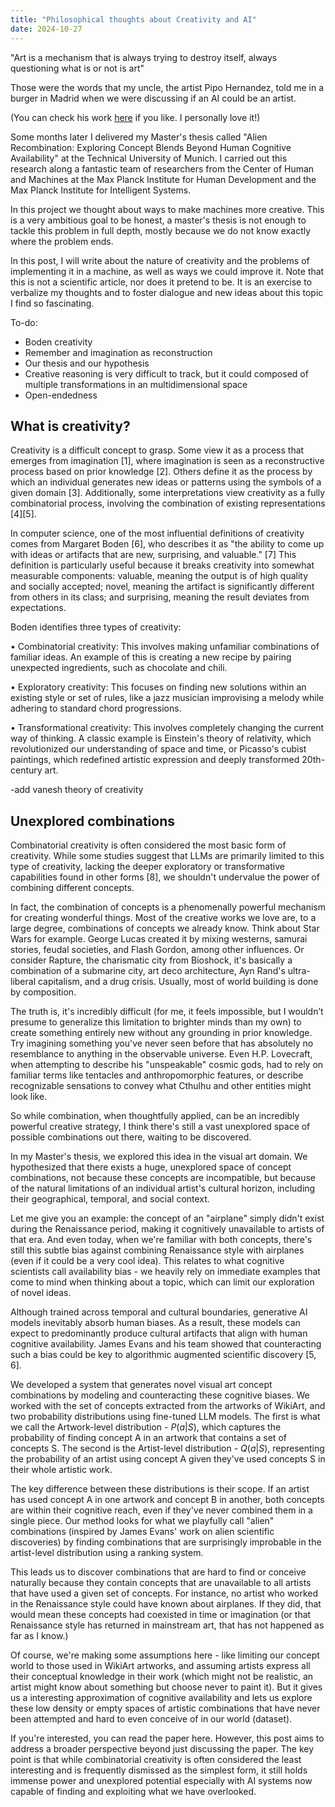 ```yaml
---
title: "Philosophical thoughts about Creativity and AI"
date: 2024-10-27
---
```


"Art is a mechanism that is always trying to destroy itself, always questioning what is or not is art"


Those were the words that my uncle, the artist Pipo Hernandez, told me in a burger in Madrid when we were discussing if an AI could be an artist.

(You can check his work [here](https://nfgaleria.com/artista/pipo-hernandez-rivero/) if you like. I personally love it!)

Some months later I delivered my Master's thesis called "Alien Recombination: Exploring Concept Blends Beyond Human Cognitive Availability" at the Technical University of Munich. I carried out this research along a fantastic team of researchers from the Center of Human and Machines at the Max Planck Institute for Human Development and the Max Planck Institute for Intelligent Systems.

In this project we thought about ways to make machines more creative. This is a very ambitious goal to be honest, a master's thesis is not enough to tackle this problem in full depth, mostly because we do not know exactly where the problem ends.

In this post, I will write about the nature of creativity and the problems of implementing it in a machine, as well as ways we could improve it. Note that this is not a scientific article, nor does it pretend to be. It is an exercise to verbalize my thoughts and to foster dialogue and new ideas about this topic I find so fascinating.

To-do:
- Boden creativity
- Remember and imagination as reconstruction
- Our thesis and our hypothesis
- Creative reasoning is very difficult to track, but it could composed of multiple transformations in an multidimensional space
- Open-endedness

## What is creativity?

Creativity is a difficult concept to grasp. Some view it as a process that emerges from imagination [1], where imagination is seen as a reconstructive process based on prior knowledge [2]. Others define it as the process by which an individual generates new ideas or patterns using the symbols of a given domain [3]. Additionally, some interpretations view creativity as a fully combinatorial process, involving the combination of existing representations [4][5]. 

In computer science, one of the most influential definitions of creativity comes from Margaret Boden [6], who describes it as "the ability to come up with ideas or artifacts that are new, surprising, and valuable." [7] This definition is particularly useful because it breaks creativity into somewhat measurable components: valuable, meaning the output is of high quality and socially accepted; novel, meaning the artifact is significantly different from others in its class; and surprising, meaning the result deviates from expectations.

Boden identifies three types of creativity:

• Combinatorial creativity: This involves making unfamiliar combinations of familiar ideas. An example of this is creating a new recipe by pairing unexpected ingredients, such as chocolate and chili.

• Exploratory creativity: This focuses on finding new solutions within an existing style or set of rules, like a jazz musician improvising a melody while adhering to standard chord progressions.

• Transformational creativity: This involves completely changing the current way of thinking. A classic example is Einstein's theory of relativity, which revolutionized our understanding of space and time, or Picasso's cubist paintings, which redefined artistic expression and deeply transformed 20th-century art.

-add vanesh theory of creativity

## Unexplored combinations

Combinatorial creativity is often considered the most basic form of creativity. While some studies suggest that LLMs are primarily limited to this type of creativity, lacking the deeper exploratory or transformative capabilities found in other forms [8], we shouldn't undervalue the power of combining different concepts.

In fact, the combination of concepts is a phenomenally powerful mechanism for creating wonderful things. Most of the creative works we love are, to a large degree, combinations of concepts we already know. Think about Star Wars for example. George Lucas created it by mixing westerns, samurai stories, feudal societies, and Flash Gordon, among other influences. Or consider Rapture, the charismatic city from Bioshock, it's basically a combination of a submarine city, art deco architecture, Ayn Rand's ultra-liberal capitalism, and a drug crisis. Usually, most of world building is done by composition.

The truth is, it's incredibly difficult (for me, it feels impossible, but I wouldn’t presume to generalize this limitation to brighter minds than my own) to create something entirely new without any grounding in prior knowledge. Try imagining something you've never seen before that has absolutely no resemblance to anything in the observable universe. Even H.P. Lovecraft, when attempting to describe his "unspeakable" cosmic gods, had to rely on familiar terms like tentacles and anthropomorphic features, or describe recognizable sensations to convey what Cthulhu and other entities might look like.

So while combination, when thoughtfully applied, can be an incredibly powerful creative strategy, I think there's still a vast unexplored space of possible combinations out there, waiting to be discovered.

In my Master's thesis, we explored this idea in the visual art domain. We hypothesized that there exists a huge, unexplored space of concept combinations, not because these concepts are incompatible, but because of the natural limitations of an individual artist's cultural horizon, including their geographical, temporal, and social context.

Let me give you an example: the concept of an "airplane" simply didn't exist during the Renaissance period, making it cognitively unavailable to artists of that era. And even today, when we're familiar with both concepts, there's still this subtle bias against combining Renaissance style with airplanes (even if it could be a very cool idea). This relates to what cognitive scientists call availability bias - we heavily rely on immediate examples that come to mind when thinking about a topic, which can limit our exploration of novel ideas.

Although trained across temporal and cultural boundaries, generative AI models inevitably absorb human biases. As a result, these models can
expect to predominantly produce cultural artifacts that align with human cognitive availability. James Evans and his team showed that counteracting such a bias could be key to algorithmic augmented scientific discovery [5, 6].

We developed a system that generates novel visual art concept combinations by modeling and counteracting these cognitive biases. We worked with the set of concepts extracted from the artworks of WikiArt, and two probability distributions using fine-tuned LLM models. The first is what we call the Artwork-level distribution - $P(a|S)$, which captures the probability of finding concept A in an artwork that contains a set of concepts S. The second is the Artist-level distribution - $Q(a|S)$, representing the probability of an artist using concept A given they've used concepts S in their whole artistic work.

The key difference between these distributions is their scope. If an artist has used concept A in one artwork and concept B in another, both concepts are within their cognitive reach, even if they've never combined them in a single piece. Our method looks for what we playfully call "alien" combinations (inspired by James Evans' work on alien scientific discoveries) by finding combinations that are surprisingly improbable in the artist-level distribution using a ranking system.

This leads us to discover combinations that are hard to find or conceive naturally because they contain concepts that are unavailable to all artists that have used a given set of concepts. For instance, no artist who worked in the Renaissance style could have known about airplanes. If they did, that would mean these concepts had coexisted in time or imagination (or that Renaissance style has returned in mainstream art, that has not happened as far as I know.)

Of course, we're making some assumptions here - like limiting our concept world to those used in WikiArt artworks, and assuming artists express all their conceptual knowledge in their work (which might not be realistic, an artist might know about something but choose never to paint it). But it gives us a interesting approximation of cognitive availability and lets us explore these low density or empty spaces of artistic combinations that have never been attempted and hard to even conceive of in our world (dataset).

If you're interested, you can read the paper here. However, this post aims to address a broader perspective beyond just discussing the paper. The key point is that while combinatorial creativity is often considered the least interesting and is frequently dismissed as the simplest form, it still holds immense power and unexplored potential especially with AI systems now capable of finding and exploiting what we have overlooked.

<!add images!




## References
[1] Pelaprat, E., & Cole, M. (2011). “minding the gap”: Imagination, creativity and human cognition. Integrative Psychological and Behavioral Science, 45(4), 397–418.

[2] Hassabis, D., & Maguire, E. A. (2009). The construction system of the brain. Philosophical Transactions of the Royal Society B: Biological Sciences, 364(1521), 1263–1271.

[3] Csikszentmihalyi, M. (1997). Flow and the psychology of discovery and invention. HarperPerennial, New York, 39, 1–16.

[4] Thagard, P., & Stewart, T. C. (2011). The aha! experience: Creativity through emergent binding in neural networks. Cognitive science, 35(1), 1–33.

[5] Gero, J. S. (1996). Creativity, emergence and evolution in design. Knowledge-Based Systems, 9(7), 435–448.

[6] Boden, M. A. (1998). Creativity and artificial intelligence. Artificial intelligence, 103(1-2), 347–356.

[7] Boden, M. A. (2004). The creative mind: Myths and mechanisms. Routledge.

[8] Franceschelli, G., & Musolesi, M. (2023). On the creativity of large language models. arXiv preprint arXiv:2304.00008.